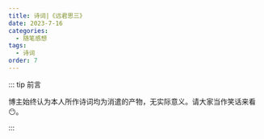 ```yaml
---
title: 诗词|《远君思三》
date: 2023-7-16
categories: 
  - 随笔感想
tags: 
  - 诗词
order: 7
---
```


::: tip 前言

 博主始终认为本人所作诗词均为消遣的产物，无实际意义。请大家当作笑话来看😶。

:::

<Poem t="《远君思三》" :p="['昼云雨雪如叶落，白木江河水天阔','孤身随影世间行，倾耳望月无人说','岁年暮景白日国，天际夜月纤纱薄','念君天上人间处，踏云飞月梦几多']"/>
